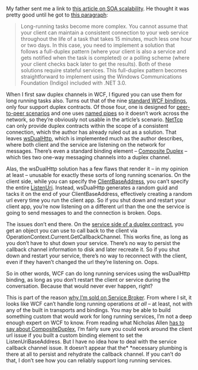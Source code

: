 My father sent me a link to [this article on SOA
scalability](http://ddj.com/dept/webservices/193104809). He thought it
was pretty good until he got to [this
paragraph](http://ddj.com/dept/webservices/193104809?pgno=6):

> Long-running tasks become more complex. You cannot assume that your
> client can maintain a consistent connection to your web service
> throughout the life of a task that takes 15 minutes, much less one
> hour or two days. In this case, you need to implement a solution that
> follows a full-duplex pattern (where your client is also a service and
> gets notified when the task is completed) or a polling scheme (where
> your client checks back later to get the results). Both of these
> solutions require stateful services. This full-duplex pattern becomes
> straightforward to implement using the Windows Communications
> Foundation (Indigo) included with .NET 3.0.

When I first saw duplex channels in WCF, I figured you can use them for
long running tasks also. Turns out that of the nine [standard WCF
bindings](http://windowssdk.msdn.microsoft.com/en-us/library/ms730879.aspx),
only four support duplex contracts. Of those four, one is designed for
[peer-to-peer
scenarios](http://windowssdk.msdn.microsoft.com/en-us/library/system.servicemodel.netpeertcpbinding.aspx)
and one uses [named
pipes](http://windowssdk.msdn.microsoft.com/en-us/library/system.servicemodel.netnamedpipebinding.aspx)
so it doesn’t work across the network, so they’re obviously not usable
in the article’s scenario.
[NetTcp](http://windowssdk.msdn.microsoft.com/en-us/library/system.servicemodel.nettcpbinding.aspx)
can only provide duplex contracts within the scope of a consistent
connection, which the author has already ruled out as a solution. That
leaves
[wsDualHttp](http://windowssdk.msdn.microsoft.com/en-us/library/system.servicemodel.wsdualhttpbinding.aspx),
which is implemented much as the author describes, where both client and
the service are listening on the network for messages. There’s even a
standard binding element – [Composite
Duplex](http://windowssdk.msdn.microsoft.com/en-us/library/system.servicemodel.channels.compositeduplexbindingelement.aspx)
– which ties two one-way messaging channels into a duplex channel.

Alas, the wsDualHttp solution has a few flaws that render it – in my
opinion at least – unusable for exactly these sorts of long running
scenarios. On the client side, while you can specify the
[ClientBaseAddress](http://windowssdk.msdn.microsoft.com/en-us/library/system.servicemodel.channels.compositeduplexbindingelement.clientbaseaddress.aspx),
you can’t specify the entire
[ListenUri](http://windowssdk.msdn.microsoft.com/en-us/library/system.servicemodel.description.serviceendpoint.listenuri.aspx).
Instead, wsDualHttp generates a random guid and tacks it on the end of
your ClientBaseAddress, effectively creating a random url every time you
run the client app. So if you shut down and restart your client app,
you’re now listening on a different url than the one the service is
going to send messages to and the connection is broken. Oops.

The issues don’t end there. On the [service side of a duplex
contract](http://windowssdk.msdn.microsoft.com/en-us/library/ms731184.aspx),
you get an object you can use to call back to the client via
OperationContext.Current.GetCallbackChannel. This works fine, as long as
you don’t have to shut down your service. There’s no way to persist the
callback channel information to disk and later recreate it. So if you
shut down and restart your service, there’s no way to reconnect with the
client, even if they haven’t changed the url they’re listening on. Oops.

So in other words, WCF can do long running services using the wsDualHttp
binding, as long as you don’t restart the client or service during the
conversation. Because that would never ever happen, right?

This is part of the reason [why I’m sold on Service
Broker](http://devhawk.net/2006/10/23/The+Other+Foundation+Technology.aspx).
From where I sit, it looks like WCF can’t handle long running operations
*at all* – at least, not with any of the built in transports and
bindings. You may be able to build something custom that would work for
long running services, I’m not a deep enough expert on WCF to know. From
reading what Nicholas Allen [has to say about
CompositeDuplex](http://blogs.msdn.com/drnick/archive/2006/08/29/729208.aspx),
I’m fairly sure you could work around the client url issue if you built
a custom binding element to set the ListenUriBaseAddress. But I have no
idea how to deal with the service callback channel issue. It doesn’t
appear that the* *necessary plumbing is there at all to persist and
rehydrate the callback channel. If you can’t do that, I don’t see how
you can reliably support long running services.
